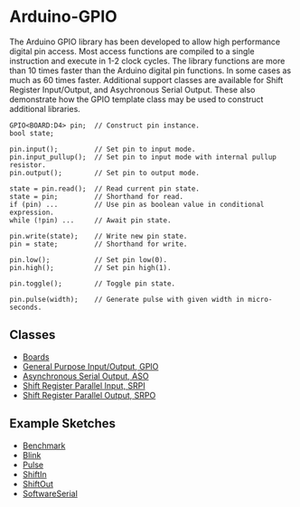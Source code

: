 # Arduino-GPIO
The Arduino GPIO library has been developed to allow high performance
digital pin access. Most access functions are compiled to a single
instruction and execute in 1-2 clock cycles. The library functions are
more than 10 times faster than the Arduino digital pin functions. In
some cases as much as 60 times faster. Additional support classes are
available for Shift Register Input/Output, and Asychronous Serial
Output. These also demonstrate how the GPIO template class may be used
to construct additional libraries.

```
GPIO<BOARD:D4> pin;  // Construct pin instance.
bool state;

pin.input();         // Set pin to input mode.
pin.input_pullup();  // Set pin to input mode with internal pullup resistor.
pin.output();        // Set pin to output mode.

state = pin.read();  // Read current pin state.
state = pin;         // Shorthand for read.
if (pin) ...         // Use pin as boolean value in conditional expression.
while (!pin) ...     // Await pin state.

pin.write(state);    // Write new pin state.
pin = state;         // Shorthand for write.

pin.low();           // Set pin low(0).
pin.high();          // Set pin high(1).

pin.toggle();        // Toggle pin state.

pin.pulse(width);    // Generate pulse with given width in micro-seconds.

```

## Classes

* [Boards](./src/Board.h)
* [General Purpose Input/Output, GPIO](./src/GPIO.h)
* [Asynchronous Serial Output, ASO](./src/ASO.h)
* [Shift Register Parallel Input, SRPI](./src/SRPI.h)
* [Shift Register Parallel Output, SRPO](./src/SRPO.h)

## Example Sketches

* [Benchmark](./examples/Benchmark)
* [Blink](./examples/Blink)
* [Pulse](./examples/Pulse)
* [ShiftIn](./examples/ShiftIn)
* [ShiftOut](./examples/ShiftOut)
* [SoftwareSerial](./examples/SoftwareSerial)
